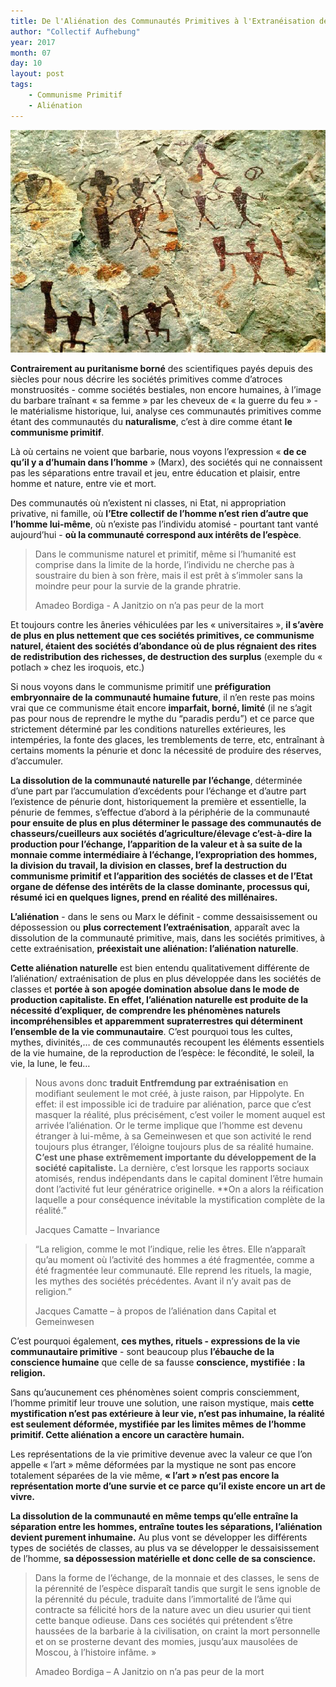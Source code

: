 ```yaml
---
title: De l'Aliénation des Communautés Primitives à l'Extranéisation de la Société Contemporaine
author: "Collectif Aufhebung"
year: 2017
month: 07
day: 10
layout: post
tags:
    - Communisme Primitif
    - Aliénation
---
```


![](/img/articles/2017-07-10-header.jpg)

**Contrairement au puritanisme borné** des scientifiques payés depuis des siècles pour nous décrire 
les sociétés primitives comme d’atroces monstruosités - comme sociétés bestiales, non encore 
humaines, à l’image du barbare traînant « sa femme » par les cheveux de « la guerre du feu » - 
le matérialisme historique, lui, analyse ces communautés primitives comme étant des communautés 
du **naturalisme**, c’est à dire comme étant **le communisme primitif**. 

Là où certains ne voient que barbarie, nous voyons l’expression « **de ce qu’il y a d’humain dans 
l’homme** » (Marx), des sociétés qui ne connaissent pas les séparations entre travail et jeu, entre 
éducation et plaisir, entre homme et nature, entre vie et mort.

Des communautés où n’existent ni classes, ni Etat, ni appropriation privative, ni famille, où **l’Etre
 collectif de l’homme n’est rien d’autre que l’homme lui-même**, où n’existe pas l’individu atomisé - 
 pourtant tant vanté aujourd’hui - **où la communauté correspond aux intérêts de l’espèce**.

> Dans le communisme naturel et primitif, même si l’humanité est comprise dans la limite de la horde, 
> l’individu ne cherche pas à soustraire du bien à son frère, mais il est prêt à s’immoler sans la moindre 
> peur pour la survie de la grande phratrie.
> <div class="quote-meta">Amadeo Bordiga - A Janitzio on n’a pas peur de la mort</div>

Et toujours contre les âneries véhiculées par les « universitaires », **il s’avère de plus en plus nettement que 
ces sociétés primitives, ce communisme naturel, étaient des sociétés d’abondance où de plus régnaient des rites 
de redistribution des richesses, de destruction des surplus** (exemple du « potlach » chez les iroquois, etc.) 

Si nous voyons dans le communisme primitif une **préfiguration embryonnaire de la communauté humaine future**, 
il n’en reste pas moins vrai que ce communisme était encore **imparfait, borné, limité** (il ne s’agit pas pour 
nous de reprendre le mythe du “paradis perdu”) et ce parce que strictement déterminé par les conditions 
naturelles extérieures, les intempéries, la fonte des glaces, les tremblements de terre, etc, entraînant 
à certains moments la pénurie et donc la nécessité de produire des réserves, d’accumuler. 

**La dissolution de la communauté naturelle par l’échange**, déterminée d’une part par l’accumulation d’excédents 
pour l’échange et d’autre part l’existence de pénurie dont, historiquement la première et essentielle, 
la pénurie de femmes, s’effectue d’abord à la périphérie de la communauté **pour ensuite de plus en plus 
déterminer le passage des communautés de chasseurs/cueilleurs aux sociétés d’agriculture/élevage 
c’est-à-dire la production pour l’échange, l’apparition de la valeur et à sa suite de la monnaie comme 
intermédiaire à l’échange, l’expropriation des hommes, la division du travail, la division en classes, bref 
la destruction du communisme primitif et l’apparition des sociétés de classes et de l’Etat organe 
de défense des intérêts de la classe dominante, processus qui, résumé ici en quelques lignes, prend en 
réalité des millénaires.**

**L’aliénation** - dans le sens ou Marx le définit - comme dessaisissement ou dépossession ou **plus correctement 
l’extraénisation**, apparaît avec la dissolution de la communauté primitive, mais, dans les sociétés primitives, 
à cette extraénisation, **préexistait une aliénation: l’aliénation naturelle**. 

**Cette aliénation naturelle** est bien entendu qualitativement différente de l’aliénation/ extraénisation de plus 
en plus développée dans les sociétés de classes et **portée à son apogée domination absolue dans le mode de 
production capitaliste. En effet, l’aliénation naturelle est produite de la nécessité d’expliquer, de comprendre 
les phénomènes naturels incompréhensibles et apparemment supraterrestres qui déterminent l’ensemble de la 
vie communautaire**. C’est pourquoi tous les cultes, mythes, divinités,… de ces communautés recoupent les éléments 
essentiels de la vie humaine, de la reproduction de l’espèce: le fécondité, le soleil, la vie, la lune, le feu…

> Nous avons donc **traduit Entfremdung par extraénisation** en modifiant seulement le mot créé, à juste raison, par 
> Hippolyte. En effet: il est impossible ici de traduire par aliénation, parce que c’est masquer la réalité, plus 
> précisément, c’est voiler le moment auquel est arrivée l’aliénation. Or le terme implique que l’homme est devenu 
> étranger à lui-même, à sa Gemeinwesen et que son activité le rend toujours plus étranger, l’éloigne toujours plus 
> de sa réalité humaine. **C’est une phase extrêmement importante du développement de la société capitaliste.** 
> La dernière, c’est lorsque les rapports sociaux atomisés, rendus indépendants dans le capital dominent l’être 
> humain dont l’activité fut leur génératrice originelle. **On a alors la réification laquelle a pour conséquence 
> inévitable la mystification complète de la réalité.”
> <div class="quote-meta">Jacques Camatte – Invariance</div>

> “La religion, comme le mot l’indique, relie les êtres. Elle n’apparaît qu’au moment où l’activité des hommes a 
> été fragmentée, comme a été fragmentée leur communauté. Elle reprend les rituels, la magie, les mythes des sociétés 
> précédentes. Avant il n’y avait pas de religion.”
> <div class="quote-meta">Jacques Camatte – à propos de l’aliénation dans Capital et Gemeinwesen</div>

C’est pourquoi également, **ces mythes, rituels - expressions de la vie communautaire primitive** - sont beaucoup 
plus **l’ébauche de la conscience humaine** que celle de sa fausse **conscience, mystifiée : la religion.**

Sans qu’aucunement ces phénomènes soient compris consciemment, l’homme primitif leur trouve une solution, une 
raison mystique, mais **cette mystification n’est pas extérieure à leur vie, n’est pas inhumaine, la réalité 
est seulement déformée, mystifiée par les limites mêmes de l’homme primitif. Cette aliénation a encore un 
caractère humain.**

Les représentations de la vie primitive devenue avec la valeur ce que l’on appelle « l’art » même déformées par 
la mystique ne sont pas encore totalement séparées de la vie même, **« l’art » n’est pas encore la représentation 
morte d’une survie et ce parce qu’il existe encore un art de vivre.**

**La dissolution de la communauté en même temps qu’elle entraîne la séparation entre les hommes, entraîne toutes 
les séparations, l’aliénation devient purement inhumaine.** Au plus vont se développer les différents types de 
sociétés de classes, au plus va se développer le dessaisissement de l’homme, **sa dépossession matérielle et donc 
celle de sa conscience.**

> Dans la forme de l’échange, de la monnaie et des classes, le sens de la pérennité de l’espèce disparaît tandis que 
> surgit le sens ignoble de la pérennité du pécule, traduite dans l’immortalité de l’âme qui contracte sa félicité hors 
> de la nature avec un dieu usurier qui tient cette banque odieuse. Dans ces sociétés qui prétendent s’être haussées de 
> la barbarie à la civilisation, on craint la mort personnelle et on se prosterne devant des momies, jusqu’aux mausolées 
> de Moscou, à l’histoire infâme. »
> <div class="quote-meta">Amadeo Bordiga – A Janitzio on n’a pas peur de la mort</div>


